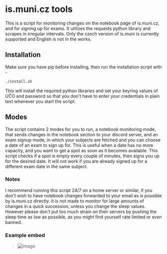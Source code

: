 # is.muni.cz tools

This is a script for monitoring changes on the notebook page of is.muni.cz, and for signing up for exams. It utilizes the requests python library and scrapes in irregular intervals. Only the czech version of is.muni is currently supported and English is not in the works.

## Installation

Make sure you have pip before installing, then run the installation script with -

```
./install.sh
```

This will install the required python libraries and set your keyring values of UČO and password so that you don't have to enter your credentials in plain text whenever you start the script.

## Modes

The script contains 2 modes for you to run, a notebook monitoring mode, that sends changes in the notebook section to your discord server, and an exam signup mode, in which your subjects are fetched and you can choose a date of an exam to sign up for. This is useful when a date has no more capacity, and you want to get a spot as soon as it becomes available. This script checks if a spot is empty every couple of minutes, then signs you up for the desired date. It will not work if you are already signed up for a different exam date in the same subject.

### Notes

I recommend running this script 24/7 on a home server or similar, if you don't wish to have notebook changes forwarded to your email as is possible by is.muni.cz directly. It is not made to monitor for large amounts of changes in a quick succession, unless you change the sleep values. However please don't put too much strain on their servers by pushing the sleep time as low as possible, as you might find yourself rate limited or even banned.

### Example embed

> ![image](https://user-images.githubusercontent.com/49403617/170205830-52dfdd8c-620f-484f-98c3-c7ce6dcb66fa.png)
